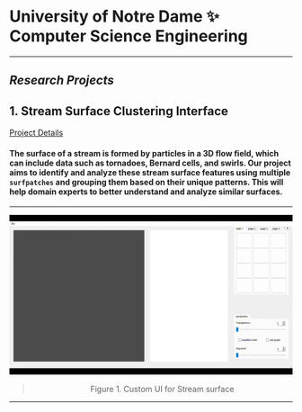 # University of Notre Dame ✨ Computer Science Engineering
---
## ***Research Projects***

## 1. Stream Surface Clustering Interface

[Project Details](https://github.com/adlsn/Surf-Patch)

#### The surface of a stream is formed by particles in a 3D flow field, which can include data such as tornadoes, Bernard cells, and swirls. Our project aims to identify and analyze these stream surface features using multiple `surfpatches` and grouping them based on their unique patterns. This will help domain experts to better understand and analyze similar surfaces.
---
<div align='center'>
  
<img src='video.gif'>

</div> 

<div align='center'>
  
> Figure 1. Custom UI for Stream surface

</div>

--- 


<!--
**adlsn/adlsn** is a ✨ _special_ ✨ repository because its `README.md` (this file) appears on your GitHub profile.

Here are some ideas to get you started:

- 🔭 I’m currently working on ...
- 🌱 I’m currently learning ...
- 👯 I’m looking to collaborate on ...
- 🤔 I’m looking for help with ...
- 💬 Ask me about ...
- 📫 How to reach me: ...
- 😄 Pronouns: ...
- ⚡ Fun fact: ...
-->
